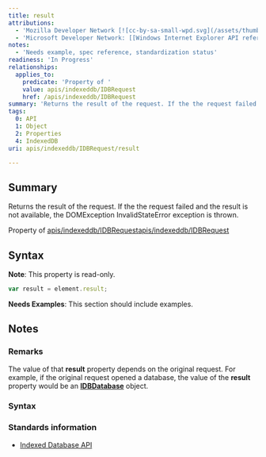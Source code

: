 ```yaml
---
title: result
attributions:
  - 'Mozilla Developer Network [![cc-by-sa-small-wpd.svg](/assets/thumb/8/8c/cc-by-sa-small-wpd.svg/120px-cc-by-sa-small-wpd.svg.png)](http://creativecommons.org/licenses/by-sa/3.0/us/): [Article](https://developer.mozilla.org/en-US/docs/IndexedDB/IDBRequest)'
  - 'Microsoft Developer Network: [[Windows Internet Explorer API reference](http://msdn.microsoft.com/en-us/library/ie/hh828809%28v=vs.85%29.aspx) Article]'
notes:
  - 'Needs example, spec reference, standardization status'
readiness: 'In Progress'
relationships:
  applies_to:
    predicate: 'Property of '
    value: apis/indexeddb/IDBRequest
    href: /apis/indexeddb/IDBRequest
summary: 'Returns the result of the request. If the the request failed and the result is not available, the DOMException InvalidStateError exception is thrown.'
tags:
  0: API
  1: Object
  2: Properties
  4: IndexedDB
uri: apis/indexeddb/IDBRequest/result

---
```

## Summary

Returns the result of the request. If the the request failed and the result is not available, the DOMException InvalidStateError exception is thrown.

Property of [apis/indexeddb/IDBRequest](/apis/indexeddb/IDBRequest)[apis/indexeddb/IDBRequest](/apis/indexeddb/IDBRequest)

## Syntax

**Note**: This property is read-only.

``` js
var result = element.result;
```

**Needs Examples**: This section should include examples.

## Notes

### Remarks

The value of that **result** property depends on the original request. For example, if the original request opened a database, the value of the **result** property would be an [**IDBDatabase**](/apis/indexeddb/IDBDatabase) object.

### Syntax

### Standards information

-   [Indexed Database API](http://go.microsoft.com/fwlink/p/?LinkId=224519)
